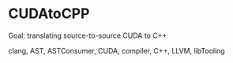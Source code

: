 # CUDAtoCPP

Goal: translating source-to-source CUDA to C++

clang, AST, ASTConsumer, CUDA, compiler, C++, LLVM, libTooling
